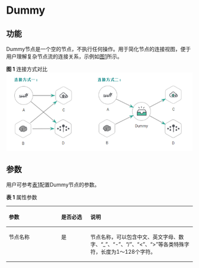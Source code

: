 # Dummy<a name="dayu_01_0469"></a>

## 功能<a name="zh-cn_topic_0121253876_section44280035173841"></a>

Dummy节点是一个空的节点，不执行任何操作。用于简化节点的连接视图，便于用户理解复杂节点流的连接关系，示例如[图1](#zh-cn_topic_0121253876_fig16251257164711)所示。

**图 1**  连接方式对比<a name="zh-cn_topic_0121253876_fig16251257164711"></a>  
![](figures/连接方式对比.png "连接方式对比")

## 参数<a name="zh-cn_topic_0121253876_section6331447317395"></a>

用户可参考[表1](#zh-cn_topic_0121253876_table3764823994826)配置Dummy节点的参数。

**表 1**  属性参数

<a name="zh-cn_topic_0121253876_table3764823994826"></a>
<table><thead align="left"><tr id="zh-cn_topic_0121253876_row3170822394826"><th class="cellrowborder" valign="top" width="28.07%" id="mcps1.2.4.1.1"><p id="zh-cn_topic_0121253876_p2984581994826"><a name="zh-cn_topic_0121253876_p2984581994826"></a><a name="zh-cn_topic_0121253876_p2984581994826"></a>参数</p>
</th>
<th class="cellrowborder" valign="top" width="15.659999999999998%" id="mcps1.2.4.1.2"><p id="zh-cn_topic_0121253876_p159227094826"><a name="zh-cn_topic_0121253876_p159227094826"></a><a name="zh-cn_topic_0121253876_p159227094826"></a>是否必选</p>
</th>
<th class="cellrowborder" valign="top" width="56.269999999999996%" id="mcps1.2.4.1.3"><p id="zh-cn_topic_0121253876_p6186505494826"><a name="zh-cn_topic_0121253876_p6186505494826"></a><a name="zh-cn_topic_0121253876_p6186505494826"></a>说明</p>
</th>
</tr>
</thead>
<tbody><tr id="zh-cn_topic_0121253876_row1991457694826"><td class="cellrowborder" valign="top" width="28.07%" headers="mcps1.2.4.1.1 "><p id="zh-cn_topic_0121253876_p246794194826"><a name="zh-cn_topic_0121253876_p246794194826"></a><a name="zh-cn_topic_0121253876_p246794194826"></a>节点名称</p>
</td>
<td class="cellrowborder" valign="top" width="15.659999999999998%" headers="mcps1.2.4.1.2 "><p id="zh-cn_topic_0121253876_p6568554794826"><a name="zh-cn_topic_0121253876_p6568554794826"></a><a name="zh-cn_topic_0121253876_p6568554794826"></a>是</p>
</td>
<td class="cellrowborder" valign="top" width="56.269999999999996%" headers="mcps1.2.4.1.3 "><p id="zh-cn_topic_0121253876_p1892909794826"><a name="zh-cn_topic_0121253876_p1892909794826"></a><a name="zh-cn_topic_0121253876_p1892909794826"></a><span id="zh-cn_topic_0121253876_zh-cn_topic_0099822521_text44323307153939"><a name="zh-cn_topic_0121253876_zh-cn_topic_0099822521_text44323307153939"></a><a name="zh-cn_topic_0121253876_zh-cn_topic_0099822521_text44323307153939"></a>节点</span>名称，可以包含中文、英文字母、数字、<span class="parmvalue" id="zh-cn_topic_0121253876_zh-cn_topic_0099822521_zh-cn_topic_0099822521_parmvalue38166764101253"><a name="zh-cn_topic_0121253876_zh-cn_topic_0099822521_zh-cn_topic_0099822521_parmvalue38166764101253"></a><a name="zh-cn_topic_0121253876_zh-cn_topic_0099822521_zh-cn_topic_0099822521_parmvalue38166764101253"></a>“_”</span>、<span class="parmvalue" id="zh-cn_topic_0121253876_zh-cn_topic_0099822521_zh-cn_topic_0099822521_parmvalue4500149101253"><a name="zh-cn_topic_0121253876_zh-cn_topic_0099822521_zh-cn_topic_0099822521_parmvalue4500149101253"></a><a name="zh-cn_topic_0121253876_zh-cn_topic_0099822521_zh-cn_topic_0099822521_parmvalue4500149101253"></a>“-”</span>、<span class="parmvalue" id="zh-cn_topic_0121253876_zh-cn_topic_0099822521_parmvalue3773104413412"><a name="zh-cn_topic_0121253876_zh-cn_topic_0099822521_parmvalue3773104413412"></a><a name="zh-cn_topic_0121253876_zh-cn_topic_0099822521_parmvalue3773104413412"></a>“/”</span>、<span class="parmvalue" id="zh-cn_topic_0121253876_zh-cn_topic_0099822521_zh-cn_topic_0099822521_parmvalue28967750101253"><a name="zh-cn_topic_0121253876_zh-cn_topic_0099822521_zh-cn_topic_0099822521_parmvalue28967750101253"></a><a name="zh-cn_topic_0121253876_zh-cn_topic_0099822521_zh-cn_topic_0099822521_parmvalue28967750101253"></a>“&lt;”</span>、<span class="parmvalue" id="zh-cn_topic_0121253876_zh-cn_topic_0099822521_zh-cn_topic_0099822521_parmvalue64686408101253"><a name="zh-cn_topic_0121253876_zh-cn_topic_0099822521_zh-cn_topic_0099822521_parmvalue64686408101253"></a><a name="zh-cn_topic_0121253876_zh-cn_topic_0099822521_zh-cn_topic_0099822521_parmvalue64686408101253"></a>“&gt;”</span>等各类特殊字符，长度为1～128个字符。</p>
</td>
</tr>
</tbody>
</table>

